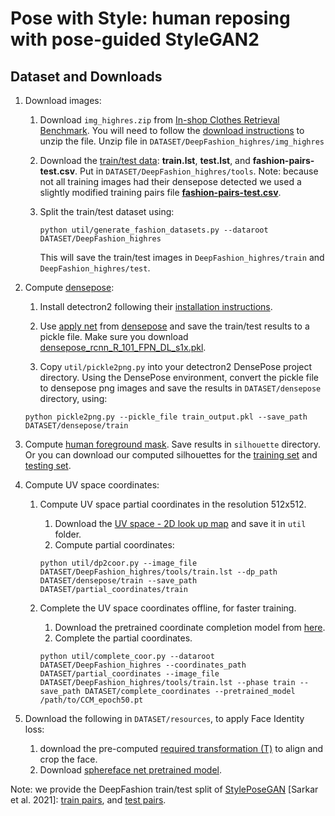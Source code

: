 # Pose with Style: human reposing with pose-guided StyleGAN2


## Dataset and Downloads
1. Download images:
   1. Download `img_highres.zip` from [In-shop Clothes Retrieval Benchmark](https://drive.google.com/drive/folders/0B7EVK8r0v71pYkd5TzBiclMzR00?resourcekey=0-fsjVShvqXP2517KnwaZ0zw). You will need to follow the [download instructions](http://mmlab.ie.cuhk.edu.hk/projects/DeepFashion.html) to unzip the file. Unzip file in `DATASET/DeepFashion_highres/img_highres`

   2. Download the [train/test data](https://drive.google.com/drive/folders/1BX3Bxh8KG01yKWViRY0WTyDWbJHju-SL): **train.lst**, **test.lst**, and **fashion-pairs-test.csv**. Put in `DATASET/DeepFashion_highres/tools`. Note: because not all training images had their densepose detected we used a slightly modified training pairs file [**fashion-pairs-test.csv**](https://filebox.ece.vt.edu/~Badour/pose-with-style/downloads/fashion-pairs-train.csv).

   3. Split the train/test dataset using:
      ```
      python util/generate_fashion_datasets.py --dataroot DATASET/DeepFashion_highres
      ```
      This will save the train/test images in `DeepFashion_highres/train` and `DeepFashion_highres/test`.

2. Compute [densepose](https://github.com/facebookresearch/detectron2/tree/master/projects/DensePose):
   1. Install detectron2 following their [installation instructions](https://github.com/facebookresearch/detectron2/blob/master/INSTALL.md).

   2. Use [apply net](https://github.com/facebookresearch/detectron2/blob/master/projects/DensePose/doc/TOOL_APPLY_NET.md) from [densepose](https://github.com/facebookresearch/detectron2/tree/master/projects/DensePose) and save the train/test results to a pickle file.
   Make sure you download [densepose_rcnn_R_101_FPN_DL_s1x.pkl](https://github.com/facebookresearch/detectron2/blob/master/projects/DensePose/doc/DENSEPOSE_IUV.md#ModelZoo).

   3. Copy `util/pickle2png.py` into your detectron2 DensePose project directory. Using the DensePose environment, convert the pickle file to densepose png images and save the results in `DATASET/densepose` directory, using:
   ```
   python pickle2png.py --pickle_file train_output.pkl --save_path DATASET/densepose/train
   ```

3. Compute [human foreground mask](https://github.com/Engineering-Course/CIHP_PGN). Save results in `silhouette` directory. Or you can download our computed silhouettes for the [training set](https://filebox.ece.vt.edu/~Badour/pose-with-style/data/train_sil.zip) and [testing set](https://filebox.ece.vt.edu/~Badour/pose-with-style/data/test_sil.zip).

4. Compute UV space coordinates:
   1. Compute UV space partial coordinates in the resolution 512x512.
      1. Download the [UV space - 2D look up map](https://filebox.ece.vt.edu/~Badour/pose-with-style/downloads/dp_uv_lookup_256.npy) and save it in `util` folder.
      2. Compute partial coordinates:
      ```
      python util/dp2coor.py --image_file DATASET/DeepFashion_highres/tools/train.lst --dp_path DATASET/densepose/train --save_path DATASET/partial_coordinates/train
      ```

   2. Complete the UV space coordinates offline, for faster training.
      1. Download the pretrained coordinate completion model from [here](https://filebox.ece.vt.edu/~Badour/pose-with-style/downloads/CCM_epoch50.pt).
      2. Complete the partial coordinates.
      ```
      python util/complete_coor.py --dataroot DATASET/DeepFashion_highres --coordinates_path DATASET/partial_coordinates --image_file DATASET/DeepFashion_highres/tools/train.lst --phase train --save_path DATASET/complete_coordinates --pretrained_model /path/to/CCM_epoch50.pt
      ```

5. Download the following in `DATASET/resources`, to apply Face Identity loss:
      1. download the pre-computed [required transformation (T)](https://filebox.ece.vt.edu/~Badour/pose-with-style/downloads/train_face_T.pickle) to align and crop the face.
      2. Download [sphereface net pretrained model](https://filebox.ece.vt.edu/~Badour/pose-with-style/downloads/sphere20a_20171020.pth).

Note: we provide the DeepFashion train/test split of [StylePoseGAN](https://people.mpi-inf.mpg.de/~ksarkar/styleposegan/) [Sarkar et al. 2021]: [train pairs](https://filebox.ece.vt.edu/~Badour/pose-with-style/downloads/sarkar-phase-pairs-train.csv), and [test pairs](https://filebox.ece.vt.edu/~Badour/pose-with-style/downloads/sarkar-phase-pairs-test.csv).
